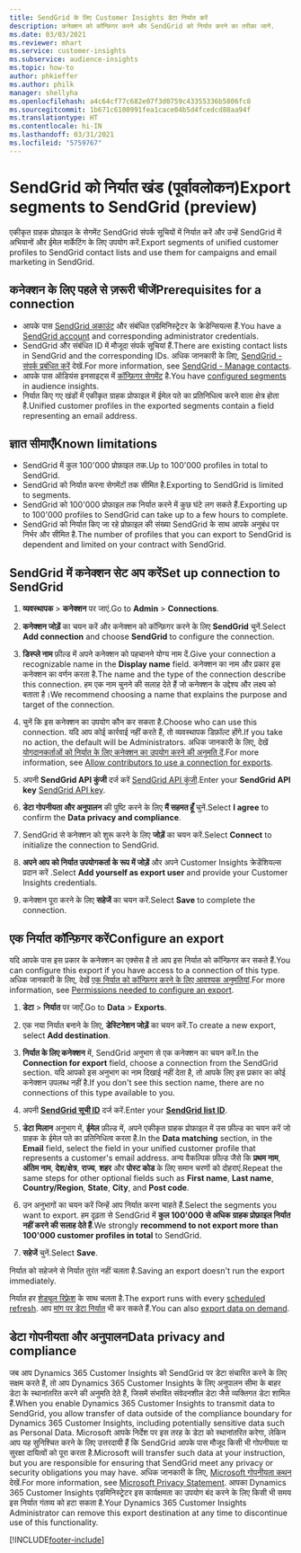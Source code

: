 ```yaml
---
title: SendGrid के लिए Customer Insights डेटा निर्यात करें
description: कनेक्शन को कॉन्फ़िगर करने और SendGrid को निर्यात करने का तरीका जानें.
ms.date: 03/03/2021
ms.reviewer: mhart
ms.service: customer-insights
ms.subservice: audience-insights
ms.topic: how-to
author: phkieffer
ms.author: philk
manager: shellyha
ms.openlocfilehash: a4c64cf77c682e07f3d0759c43355336b5806fc8
ms.sourcegitcommit: 1b671c6100991fea1cace04b5d4fcedcd88aa94f
ms.translationtype: HT
ms.contentlocale: hi-IN
ms.lasthandoff: 03/31/2021
ms.locfileid: "5759767"
---
```

# <a name="export-segments-to-sendgrid-preview"></a><span data-ttu-id="c6032-103">SendGrid को निर्यात खंड (पूर्वावलोकन)</span><span class="sxs-lookup"><span data-stu-id="c6032-103">Export segments to SendGrid (preview)</span></span>

<span data-ttu-id="c6032-104">एकीकृत ग्राहक प्रोफ़ाइल के सेगमेंट SendGrid संपर्क सूचियों में निर्यात करें और उन्हें SendGrid में अभियानों और ईमेल मार्केटिंग के लिए उपयोग करें.</span><span class="sxs-lookup"><span data-stu-id="c6032-104">Export segments of unified customer profiles to SendGrid contact lists and use them for campaigns and email marketing in SendGrid.</span></span> 

## <a name="prerequisites-for-a-connection"></a><span data-ttu-id="c6032-105">कनेक्शन के लिए पहले से ज़रूरी चीजें</span><span class="sxs-lookup"><span data-stu-id="c6032-105">Prerequisites for a connection</span></span>

-   <span data-ttu-id="c6032-106">आपके पास [SendGrid अकाउंट](https://sendgrid.com/) और संबंधित एडमिनिस्ट्रेटर के क्रेडेन्सियल्स हैं.</span><span class="sxs-lookup"><span data-stu-id="c6032-106">You have a [SendGrid account](https://sendgrid.com/) and corresponding administrator credentials.</span></span>
-   <span data-ttu-id="c6032-107">SendGrid और संबंधित ID में मौजूदा संपर्क सूचियां हैं.</span><span class="sxs-lookup"><span data-stu-id="c6032-107">There are existing contact lists in SendGrid and the corresponding IDs.</span></span> <span data-ttu-id="c6032-108">अधिक जानकारी के लिए, [SendGrid - संपर्क प्रबंधित करें](https://sendgrid.com/docs/ui/managing-contacts/create-and-manage-contacts/#manage-contacts) देखें.</span><span class="sxs-lookup"><span data-stu-id="c6032-108">For more information, see [SendGrid - Manage contacts](https://sendgrid.com/docs/ui/managing-contacts/create-and-manage-contacts/#manage-contacts).</span></span>
-   <span data-ttu-id="c6032-109">आपके पास ऑडियंस इनसाइट्स में [कॉन्फ़िगर सेगमेंट](segments.md) है.</span><span class="sxs-lookup"><span data-stu-id="c6032-109">You have [configured segments](segments.md) in audience insights.</span></span>
-   <span data-ttu-id="c6032-110">निर्यात किए गए खंडों में एकीकृत ग्राहक प्रोफाइल में ईमेल पते का प्रतिनिधित्व करने वाला क्षेत्र होता है.</span><span class="sxs-lookup"><span data-stu-id="c6032-110">Unified customer profiles in the exported segments contain a field representing an email address.</span></span>

## <a name="known-limitations"></a><span data-ttu-id="c6032-111">ज्ञात सीमाएँ</span><span class="sxs-lookup"><span data-stu-id="c6032-111">Known limitations</span></span>

- <span data-ttu-id="c6032-112">SendGrid में कुल 100'000 प्रोफ़ाइल तक.</span><span class="sxs-lookup"><span data-stu-id="c6032-112">Up to 100'000 profiles in total to SendGrid.</span></span>
- <span data-ttu-id="c6032-113">SendGrid को निर्यात करना सेगमेंटों तक सीमित है.</span><span class="sxs-lookup"><span data-stu-id="c6032-113">Exporting to SendGrid is limited to segments.</span></span>
- <span data-ttu-id="c6032-114">SendGrid को 100'000 प्रोफ़ाइल तक निर्यात करने में कुछ घंटे लग सकते हैं.</span><span class="sxs-lookup"><span data-stu-id="c6032-114">Exporting up to 100'000 profiles to SendGrid can take up to a few hours to complete.</span></span> 
- <span data-ttu-id="c6032-115">SendGrid को निर्यात किए जा रहे प्रोफ़ाइल की संख्या SendGrid के साथ आपके अनुबंध पर निर्भर और सीमित है.</span><span class="sxs-lookup"><span data-stu-id="c6032-115">The number of profiles that you can export to SendGrid is dependent and limited on your contract with SendGrid.</span></span>

## <a name="set-up-connection-to-sendgrid"></a><span data-ttu-id="c6032-116">SendGrid में कनेक्शन सेट अप करें</span><span class="sxs-lookup"><span data-stu-id="c6032-116">Set up connection to SendGrid</span></span>

1. <span data-ttu-id="c6032-117">**व्यवस्थापक** > **कनेक्शन** पर जाएं.</span><span class="sxs-lookup"><span data-stu-id="c6032-117">Go to **Admin** > **Connections**.</span></span>

1. <span data-ttu-id="c6032-118">**कनेक्शन जोड़ें** का चयन करें और कनेक्शन को कॉन्फ़िगर करने के लिए **SendGrid** चुनें.</span><span class="sxs-lookup"><span data-stu-id="c6032-118">Select **Add connection** and choose **SendGrid** to configure the connection.</span></span>

1. <span data-ttu-id="c6032-119">**डिस्प्ले नाम** फ़ील्ड में अपने कनेक्शन को पहचानने योग्य नाम दें.</span><span class="sxs-lookup"><span data-stu-id="c6032-119">Give your connection a recognizable name in the **Display name** field.</span></span> <span data-ttu-id="c6032-120">कनेक्शन का नाम और प्रकार इस कनेक्शन का वर्णन करता है.</span><span class="sxs-lookup"><span data-stu-id="c6032-120">The name and the type of the connection describe this connection.</span></span> <span data-ttu-id="c6032-121">हम एक नाम चुनने की सलाह देते हैं जो कनेक्शन के उद्देश्य और लक्ष्य को बताता है।</span><span class="sxs-lookup"><span data-stu-id="c6032-121">We recommend choosing a name that explains the purpose and target of the connection.</span></span>

1. <span data-ttu-id="c6032-122">चुनें कि इस कनेक्शन का उपयोग कौन कर सकता है.</span><span class="sxs-lookup"><span data-stu-id="c6032-122">Choose who can use this connection.</span></span> <span data-ttu-id="c6032-123">यदि आप कोई कार्रवाई नहीं करते हैं, तो व्यवस्थापक डिफ़ॉल्ट होंगे.</span><span class="sxs-lookup"><span data-stu-id="c6032-123">If you take no action, the default will be Administrators.</span></span> <span data-ttu-id="c6032-124">अधिक जानकारी के लिए, देखें [योगदानकर्ताओं को निर्यात के लिए कनेक्शन का उपयोग करने की अनुमति दें](connections.md#allow-contributors-to-use-a-connection-for-exports).</span><span class="sxs-lookup"><span data-stu-id="c6032-124">For more information, see [Allow contributors to use a connection for exports](connections.md#allow-contributors-to-use-a-connection-for-exports).</span></span>

1. <span data-ttu-id="c6032-125">अपनी **SendGrid API कुंजी** दर्ज करें [SendGrid API कुंजी](https://sendgrid.com/docs/ui/account-and-settings/api-keys/).</span><span class="sxs-lookup"><span data-stu-id="c6032-125">Enter your **SendGrid API key** [SendGrid API key](https://sendgrid.com/docs/ui/account-and-settings/api-keys/).</span></span>

1. <span data-ttu-id="c6032-126">**डेटा गोपनीयता और अनुपालन** की पुष्टि करने के लिए **मैं सहमत हूँ** चुनें.</span><span class="sxs-lookup"><span data-stu-id="c6032-126">Select **I agree** to confirm the **Data privacy and compliance**.</span></span>

1. <span data-ttu-id="c6032-127">SendGrid से कनेक्शन को शुरू करने के लिए **जोड़ें** का चयन करें.</span><span class="sxs-lookup"><span data-stu-id="c6032-127">Select **Connect** to initialize the connection to SendGrid.</span></span>

1. <span data-ttu-id="c6032-128">**अपने आप को निर्यात उपयोगकर्ता के रूप में जोड़ें** और अपने Customer Insights क्रेडेंशियल्स प्रदान करें .</span><span class="sxs-lookup"><span data-stu-id="c6032-128">Select **Add yourself as export user** and provide your Customer Insights credentials.</span></span>

1. <span data-ttu-id="c6032-129">कनेक्शन पूरा करने के लिए **सहेजें** का चयन करें.</span><span class="sxs-lookup"><span data-stu-id="c6032-129">Select **Save** to complete the connection.</span></span>

## <a name="configure-an-export"></a><span data-ttu-id="c6032-130">एक निर्यात कॉन्फ़िगर करें</span><span class="sxs-lookup"><span data-stu-id="c6032-130">Configure an export</span></span>

<span data-ttu-id="c6032-131">यदि आपके पास इस प्रकार के कनेक्शन का एक्सेस है तो आप इस निर्यात को कॉन्फ़िगर कर सकते हैं.</span><span class="sxs-lookup"><span data-stu-id="c6032-131">You can configure this export if you have access to a connection of this type.</span></span> <span data-ttu-id="c6032-132">अधिक जानकारी के लिए, देखें [एक निर्यात को कॉन्फ़िगर करने के लिए आवश्यक अनुमतियां](export-destinations.md#set-up-a-new-export).</span><span class="sxs-lookup"><span data-stu-id="c6032-132">For more information, see [Permissions needed to configure an export](export-destinations.md#set-up-a-new-export).</span></span>

1. <span data-ttu-id="c6032-133">**डेटा** > **निर्यात** पर जाएँ.</span><span class="sxs-lookup"><span data-stu-id="c6032-133">Go to **Data** > **Exports**.</span></span>

1. <span data-ttu-id="c6032-134">एक नया निर्यात बनाने के लिए, **डेस्टिनेशन जोड़ें** का चयन करें.</span><span class="sxs-lookup"><span data-stu-id="c6032-134">To create a new export, select **Add destination**.</span></span>

1. <span data-ttu-id="c6032-135">**निर्यात के लिए कनेक्शन** में, SendGrid अनुभाग से एक कनेक्शन का चयन करें.</span><span class="sxs-lookup"><span data-stu-id="c6032-135">In the **Connection for export** field, choose a connection from the SendGrid section.</span></span> <span data-ttu-id="c6032-136">यदि आपको इस अनुभाग का नाम दिखाई नहीं देता है, तो आपके लिए इस प्रकार का कोई कनेक्शन उपलब्ध नहीं है.</span><span class="sxs-lookup"><span data-stu-id="c6032-136">If you don't see this section name, there are no connections of this type available to you.</span></span>

1. <span data-ttu-id="c6032-137">अपनी **[SendGrid सूची ID](https://sendgrid.com/docs/ui/managing-contacts/create-and-manage-contacts/#manage-contacts)** दर्ज करें.</span><span class="sxs-lookup"><span data-stu-id="c6032-137">Enter your **[SendGrid list ID](https://sendgrid.com/docs/ui/managing-contacts/create-and-manage-contacts/#manage-contacts)**.</span></span>

1. <span data-ttu-id="c6032-138">**डेटा मिलान** अनुभाग में, **ईमेल** फ़ील्ड में, अपने एकीकृत ग्राहक प्रोफ़ाइल में उस फ़ील्ड का चयन करें जो ग्राहक के ईमेल पते का प्रतिनिधित्व करता है.</span><span class="sxs-lookup"><span data-stu-id="c6032-138">In the **Data matching** section, in the **Email** field, select the field in your unified customer profile that represents a customer's email address.</span></span> <span data-ttu-id="c6032-139">अन्य वैकल्पिक फ़ील्ड जैसे कि **प्रथम नाम**, **अंतिम नाम**, **देश/क्षेत्र**, **राज्य**, **शहर** और **पोस्ट कोड** के लिए समान चरणों को दोहराएं.</span><span class="sxs-lookup"><span data-stu-id="c6032-139">Repeat the same steps for other optional fields such as **First name**, **Last name**, **Country/Region**, **State**, **City**, and **Post code**.</span></span>

1. <span data-ttu-id="c6032-140">उन अनुभागों का चयन करें जिन्हें आप निर्यात करना चाहते हैं.</span><span class="sxs-lookup"><span data-stu-id="c6032-140">Select the segments you want to export.</span></span> <span data-ttu-id="c6032-141">हम दृढ़ता से SendGrid में **कुल 100'000 से अधिक ग्राहक प्रोफ़ाइल निर्यात नहीं करने की सलाह देते हैं**.</span><span class="sxs-lookup"><span data-stu-id="c6032-141">We strongly **recommend to not export more than 100'000 customer profiles in total** to SendGrid.</span></span> 

1. <span data-ttu-id="c6032-142">**सहेजें** चुनें.</span><span class="sxs-lookup"><span data-stu-id="c6032-142">Select **Save**.</span></span>

<span data-ttu-id="c6032-143">निर्यात को सहेजने से निर्यात तुरंत नहीं चलता है.</span><span class="sxs-lookup"><span data-stu-id="c6032-143">Saving an export doesn't run the export immediately.</span></span>

<span data-ttu-id="c6032-144">निर्यात हर [शेड्यूल रिफ़्रेश](system.md#schedule-tab) के साथ चलता है.</span><span class="sxs-lookup"><span data-stu-id="c6032-144">The export runs with every [scheduled refresh](system.md#schedule-tab).</span></span> <span data-ttu-id="c6032-145">आप [मांग पर डेटा निर्यात](export-destinations.md#run-exports-on-demand) भी कर सकते हैं.</span><span class="sxs-lookup"><span data-stu-id="c6032-145">You can also [export data on demand](export-destinations.md#run-exports-on-demand).</span></span> 

## <a name="data-privacy-and-compliance"></a><span data-ttu-id="c6032-146">डेटा गोपनीयता और अनुपालन</span><span class="sxs-lookup"><span data-stu-id="c6032-146">Data privacy and compliance</span></span>

<span data-ttu-id="c6032-147">जब आप Dynamics 365 Customer Insights को SendGrid पर डेटा संचारित करने के लिए सक्षम करते हैं, तो आप Dynamics 365 Customer Insights के लिए अनुपालन सीमा के बाहर डेटा के स्थानांतरित करने की अनुमति देते हैं, जिसमें संभावित संवेदनशील डेटा जैसे व्यक्तिगत डेटा शामिल हैं.</span><span class="sxs-lookup"><span data-stu-id="c6032-147">When you enable Dynamics 365 Customer Insights to transmit data to SendGrid, you allow transfer of data outside of the compliance boundary for Dynamics 365 Customer Insights, including potentially sensitive data such as Personal Data.</span></span> <span data-ttu-id="c6032-148">Microsoft आपके निर्देश पर इस तरह के डेटा को स्थानांतरित करेगा, लेकिन आप यह सुनिश्चित करने के लिए उत्तरदायी हैं कि SendGrid आपके पास मौजूद किसी भी गोपनीयता या सुरक्षा दायित्वों को पूरा करता है.</span><span class="sxs-lookup"><span data-stu-id="c6032-148">Microsoft will transfer such data at your instruction, but you are responsible for ensuring that SendGrid meet any privacy or security obligations you may have.</span></span> <span data-ttu-id="c6032-149">अधिक जानकारी के लिए, [Microsoft गोपनीयता कथन](https://go.microsoft.com/fwlink/?linkid=396732) देखें.</span><span class="sxs-lookup"><span data-stu-id="c6032-149">For more information, see [Microsoft Privacy Statement](https://go.microsoft.com/fwlink/?linkid=396732).</span></span>
<span data-ttu-id="c6032-150">आपका Dynamics 365 Customer Insights एडमिनिस्ट्रेटर इस कार्यक्षमता का उपयोग बंद करने के लिए किसी भी समय इस निर्यात गंतव्य को हटा सकता है.</span><span class="sxs-lookup"><span data-stu-id="c6032-150">Your Dynamics 365 Customer Insights Administrator can remove this export destination at any time to discontinue use of this functionality.</span></span>


[!INCLUDE[footer-include](../includes/footer-banner.md)]